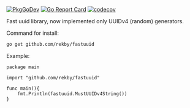 [![PkgGoDev](https://pkg.go.dev/badge/github.com/rekby/fastuuid)](https://pkg.go.dev/github.com/rekby/fastuuid)
[![Go Report Card](https://goreportcard.com/badge/github.com/rekby/fastuuid)](https://goreportcard.com/report/github.com/rekby/fastuuid)
[![codecov](https://codecov.io/gh/github.com/rekby/fastuuid/branch/master/graph/badge.svg?precision=2)](https://github.com/rekby/fastuuid)

Fast uuid library, now implemented only UUIDv4 (random) generators.

Command for install:

```bash
go get github.com/rekby/fastuuid
```

Example:

```golang
package main

import "github.com/rekby/fastuuid"

func main(){
	fmt.Println(fastuuid.MustUUIDv4String())
}

```